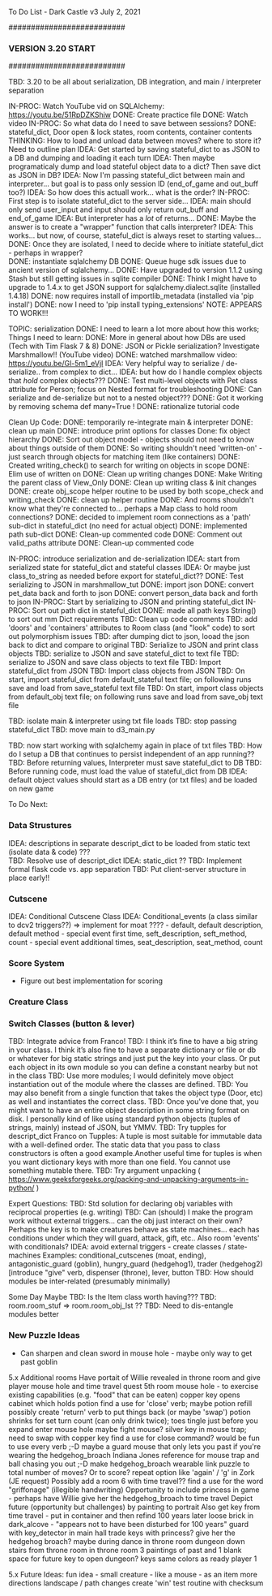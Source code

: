 To Do List - Dark Castle v3
July 2, 2021



##########################
### VERSION 3.20 START ###
##########################

TBD: 3.20 to be all about serialization, DB integration, and main / interpreter separation

IN-PROC: Watch YouTube vid on SQLAlchemy: https://youtu.be/51RpDZKShiw
	DONE: Create practice file
	DONE: Watch video
IN-PROC: So what data do I need to save between sessions?
	DONE: stateful_dict, Door open & lock states, room contents, container contents
	THINKING: How to load and unload data between moves? where to store it? Need to outline plan
		IDEA: Get started by saving stateful_dict to as JSON to a DB and dumping and loading it each turn
		IDEA: Then maybe programaticaly dump and load stateful object data to a dict? Then save dict as JSON in DB?
		IDEA: Now I'm passing stateful_dict between main and interpreter... but goal is to pass only session ID (end_of_game and out_buff too?)
		IDEA: So how does this actuall work... what is the order?
		IN-PROC: First step is to isolate stateful_dict to the server side...
			IDEA: main should only send user_input and input should only return out_buff and end_of_game
			IDEA: But interpreter has a *lot* of returns... 
			DONE: Maybe the answer is to create a "wrapper" function that calls interpreter?
				IDEA: This works... but now, of course, stateful_dict is always reset to starting values...
		DONE: Once they are isolated, I need to decide where to initiate stateful_dict - perhaps in wrapper?	
		DONE: instantiate sqlalchemy DB
				DONE: Queue huge sdk issues due to ancient version of sqlalchemy...
				DONE: Have upgraded to version 1.1.2 using Stash but still getting issues in sqlite compiler
				DONE: Think I might have to upgrade to 1.4.x to get JSON support for sqlalchemy.dialect.sqlite (installed 1.4.18)
				DONE: now requires install of importlib_metadata (installed via 'pip install')
				DONE: now I need to 'pip install typing_extensions'
				NOTE: APPEARS TO WORK!!!

TOPIC: serialization
	DONE: I need to learn a lot more about how this works; Things I need to learn:
		DONE: More in general about how DBs are used (Tech with Tim Flask 7 & 8)
		DONE: JSON or Pickle serialization? Investigate Marshmallow!! (YouTube video)
			DONE: watched marshmallow video: https://youtu.be/Gl-5m1_eVjI
			IDEA: Very helpful way to serialize / de-serialize.. from complex to dict...
			IDEA: but how do I handle complex objects that *hold* complex objects???
			DONE: Test multi-level objects with Pet class attribute for Person; focus on Nested format for troubleshooting
			DONE: Can serialize and de-serialize but not to a nested object???
			DONE: Got it working by removing schema def many=True !
			DONE: rationalize tutorial code

Clean Up Code:
	DONE: temporarily re-integrate main & interpreter
		DONE: clean up main
	DONE: introduce print options for classes
	Done: fix object hierarchy
		DONE: Sort out object model - objects should not need to know about things outside of them
			DONE: So writing shouldn't need 'written-on' - just search through objects for matching item (like containers)
				DONE: Created writing_check() to search for writing on objects in scope
				DONE: Elim use of written on
				DONE: Clean up writing changes
				DONE: Make Writing the parent class of View_Only
				DONE: Clean up writing class & init changes
				DONE: create obj_scope helper routine to be used by both scope_check and writing_check
				DONE: clean up helper routine
			DONE: And rooms shouldn't know what they're connected to... perhaps a Map class to hold room connections?
				DONE: decided to implement room connections as a 'path' sub-dict in stateful_dict (no need for actual object)
				DONE: implemented path sub-dict
				DONE: Clean-up commented code
				DONE: Comment out valid_paths attribute
				DONE: Clean-up commented code

IN-PROC: introduce serialization and de-serialization
	IDEA: start from serialized state for stateful_dict and stateful classes
	IDEA: Or maybe just class_to_string as needed before export for stateful_dict??
	DONE: Test serializing to JSON in marshmallow_tut
		DONE: import json
		DONE: convert pet_data back and forth to json
		DONE: convert person_data back and forth to json
	IN-PROC: Start by serializing to JSON and printing stateful_dict
		IN-PROC: Sort out path dict in stateful_dict
			DONE: made all path keys String() to sort out mm Dict requirements
			TBD: Clean up code comments
		TBD: add 'doors' and 'containers' attributes to Room class (and "look" code) to sort out polymorphism issues
		TBD: after dumping dict to json, looad the json back to dict and compare to original
	TBD: Serialize to JSON and print class objects
	TBD: serialize to JSON and save stateful_dict to text file 
	TBD: serialize to JSON and save class objects to text file
	TBD: Import stateful_dict from JSON
	TBD: Import class objects from JSON
	TBD: On start, import stateful_dict from default_stateful text file; on following runs save and load from save_stateful text file
	TBD: On start, import class objects from default_obj text file; on following runs save and load from save_obj text file

TBD: isolate main & interpreter using txt file loads
	TBD: stop passing stateful_dict
	TBD: move main to d3_main.py

TBD: now start working with sqlalchemy again in place of txt files
	TBD: How do I setup a DB that continues to persist independent of an app running??
	TBD: Before returning values, Interpreter must save stateful_dict to DB
	TBD: Before running code, must load the value of stateful_dict from DB
	IDEA: default object values should start as a DB entry (or txt files) and be loaded on new game
		
		


To Do Next:

### Data Strustures ###
IDEA: descriptions in separate descript_dict to be loaded from static text (isolate data & code) ???								
	TBD: Resolve use of descript_dict
	IDEA: static_dict ??
TBD: Implement formal flask code vs. app separation
TBD: Put client-server structure in place early!!

### Cutscene ###
IDEA: Conditional Cutscene Class
IDEA: Conditional_events (a class similar to dcv2 triggers??) => implement for moat ????
	- default, default description, default method
	- special event first time, seft_description, seft_method, count
	- special event additional times, seat_description, seat_method, count

### Score System ###
- Figure out best implementation for scoring


### Creature Class ###


### Switch Classes (button & lever) ###


TBD: Integrate advice from Franco!
	TBD: I think it’s fine to have a big string in your class.  I think it’s also fine to have a separate dictionary or file or db or whatever for big static strings and just put the key into your class.  Or put each object in its own module so you can define a constant nearby but not in the class
	TBD: Use more modules; I would definitely move object instantiation out of the module where the classes are defined.
	TBD: You may also benefit from a single function that takes the object type (Door, etc) as well and instantiates the correct class.	
	TBD: Once you've done that, you might want to have an entire object description in some string format on disk.   I personally kind of like using standard python objects (tuples of strings, mainly) instead of JSON, but YMMV.
	TBD: Try tupples for descript_dict
		Franco on Tupples: A tuple is most suitable for immutable data with a well-defined order.  The static data that you pass to class constructors is often a good example.Another useful time for tuples is when you want dictionary keys with more than one field.  You cannot use something mutable there.
	TBD: Try argument unpacking ( https://www.geeksforgeeks.org/packing-and-unpacking-arguments-in-python/ )

Expert Questions:
TBD: Std solution for declaring obj variables with reciprocal properties (e.g. writing)
TBD: Can (should) I make the program work without external triggers... can the obj just interact on their own?
	Perhaps the key is to make creatures behave as state machines... 
	each has conditions under which they will guard, attack, gift, etc..
	Also room 'events' with conditionals?
	IDEA: avoid external triggers - create classes / state-machines
		Examples: conditional_cutscenes (moat, ending), antagonistic_guard (goblin), hungry_guard (hedgehog1), trader (hedgehog2)[introduce "give" verb, dispenser (throne), lever, button
TBD: How should modules be inter-related (presumably minimally)

Some Day Maybe
TBD: Is the Item class worth having???
TBD: room.room_stuf => room.room_obj_lst ??
TBD: Need to dis-entangle modules better


### New Puzzle Ideas ###
- Can sharpen and clean sword in mouse hole - maybe only way to get past goblin

5.x Additional rooms
	Have portait of Willie revealed in throne room and give player mouse hole and time travel quest
	5th room
		mouse hole - to exercise existing capabilities (e.g. "food" that can be eaten)
		copper key opens cabinet which holds potion
		find a use for 'close' verb; maybe potion refill
		possibly create 'return' verb to put things back (or maybe 'swap')
		potion shrinks for set turn count (can only drink twice); toes tingle just before you expand
		enter mouse hole
		maybe fight mouse?
		silver key in mouse trap; need to swap with copper key
		find a use for close command?
		would be fun to use every verb ;-D
		maybe a guard mouse that only lets you past if you're wearing the hedgehog_broach
		Indiana Jones reference for mouse trap and ball chasing you out ;-D
		make hedgehog_broach wearable
		link puzzle to total number of moves? Or to score?
		repeat option like 'again' / 'g' in Zork (JE request)
	Possibly add a room 6 with time travel??
		find a use for the word "griffonage" (illegible handwriting)
		Opportunity to include princess in game - perhaps have Willie give her the hedgehog_broach to time travel
		Depict future (opportunity but challenges) by painting to portrait
		Also get key from time travel - put in container and then refind 100 years later
		loose brick in dark_alcove - "appears not to have been disturbed for 100 years"
		guard with key_detector in main hall
		trade keys with princess? give her the hedgehog broach? maybe during dance in throne room
		dungeon down stairs from throne room
		in throne room 3 paintings of past and 1 blank space for future
		key to open dungeon?
		keys same colors as ready player 1

5.x Future Ideas:
	fun idea - small creature - like a mouse - as an item
	more directions
	landscape / path changes
	create 'win' test routine with checksum
